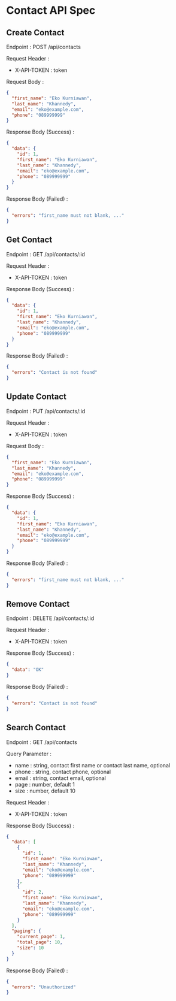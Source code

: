 # Contact API Spec

## Create Contact

Endpoint : POST /api/contacts

Request Header :

- X-API-TOKEN : token

Request Body :

```json
{
  "first_name": "Eko Kurniawan",
  "last_name": "Khannedy",
  "email": "eko@example.com",
  "phone": "089999999"
}
```

Response Body (Success) :

```json
{
  "data": {
    "id": 1,
    "first_name": "Eko Kurniawan",
    "last_name": "Khannedy",
    "email": "eko@example.com",
    "phone": "089999999"
  }
}
```

Response Body (Failed) :

```json
{
  "errors": "first_name must not blank, ..."
}
```

## Get Contact

Endpoint : GET /api/contacts/:id

Request Header :

- X-API-TOKEN : token

Response Body (Success) :

```json
{
  "data": {
    "id": 1,
    "first_name": "Eko Kurniawan",
    "last_name": "Khannedy",
    "email": "eko@example.com",
    "phone": "089999999"
  }
}
```

Response Body (Failed) :

```json
{
  "errors": "Contact is not found"
}
```

## Update Contact

Endpoint : PUT /api/contacts/:id

Request Header :

- X-API-TOKEN : token

Request Body :

```json
{
  "first_name": "Eko Kurniawan",
  "last_name": "Khannedy",
  "email": "eko@example.com",
  "phone": "089999999"
}
```

Response Body (Success) :

```json
{
  "data": {
    "id": 1,
    "first_name": "Eko Kurniawan",
    "last_name": "Khannedy",
    "email": "eko@example.com",
    "phone": "089999999"
  }
}
```

Response Body (Failed) :

```json
{
  "errors": "first_name must not blank, ..."
}
```

## Remove Contact

Endpoint : DELETE /api/contacts/:id

Request Header :

- X-API-TOKEN : token

Response Body (Success) :

```json
{
  "data": "OK"
}
```

Response Body (Failed) :

```json
{
  "errors": "Contact is not found"
}
```

## Search Contact

Endpoint : GET /api/contacts

Query Parameter :

- name : string, contact first name or contact last name, optional
- phone : string, contact phone, optional
- email : string, contact email, optional
- page : number, default 1
- size : number, default 10

Request Header :

- X-API-TOKEN : token

Response Body (Success) :

```json
{
  "data": [
    {
      "id": 1,
      "first_name": "Eko Kurniawan",
      "last_name": "Khannedy",
      "email": "eko@example.com",
      "phone": "089999999"
    },
    {
      "id": 2,
      "first_name": "Eko Kurniawan",
      "last_name": "Khannedy",
      "email": "eko@example.com",
      "phone": "089999999"
    }
  ],
  "paging": {
    "current_page": 1,
    "total_page": 10,
    "size": 10
  }
}
```

Response Body (Failed) :

```json
{
  "errors": "Unauthorized"
}
```
